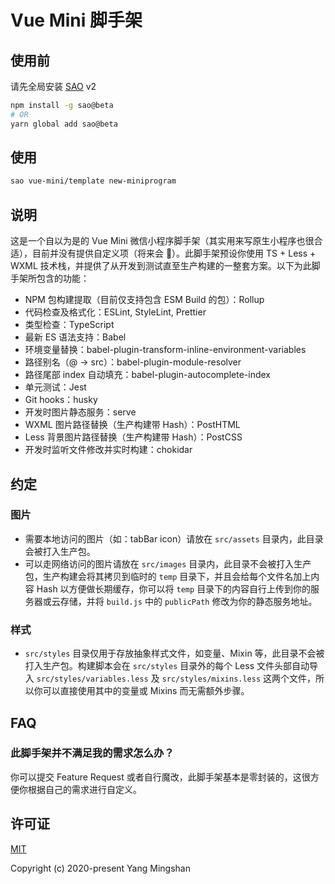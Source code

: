 # Vue Mini 脚手架

## 使用前

请先全局安装 [SAO](https://github.com/saojs/sao) v2

```bash
npm install -g sao@beta
# OR
yarn global add sao@beta
```

## 使用

```bash
sao vue-mini/template new-miniprogram
```

## 说明

这是一个自以为是的 Vue Mini 微信小程序脚手架（其实用来写原生小程序也很合适），目前并没有提供自定义项（将来会 🚩）。此脚手架预设你使用 TS + Less + WXML 技术栈，并提供了从开发到测试直至生产构建的一整套方案。以下为此脚手架所包含的功能：

- NPM 包构建提取（目前仅支持包含 ESM Build 的包）：Rollup
- 代码检查及格式化：ESLint, StyleLint, Prettier
- 类型检查：TypeScript
- 最新 ES 语法支持：Babel
- 环境变量替换：babel-plugin-transform-inline-environment-variables
- 路径别名（@ -> src）：babel-plugin-module-resolver
- 路径尾部 index 自动填充：babel-plugin-autocomplete-index
- 单元测试：Jest
- Git hooks：husky
- 开发时图片静态服务：serve
- WXML 图片路径替换（生产构建带 Hash）：PostHTML
- Less 背景图片路径替换（生产构建带 Hash）：PostCSS
- 开发时监听文件修改并实时构建：chokidar

## 约定

### 图片

- 需要本地访问的图片（如：tabBar icon）请放在 `src/assets` 目录内，此目录会被打入生产包。
- 可以走网络访问的图片请放在 `src/images` 目录内，此目录不会被打入生产包，生产构建会将其拷贝到临时的 `temp` 目录下，并且会给每个文件名加上内容 Hash 以方便做长期缓存，你可以将 `temp` 目录下的内容自行上传到你的服务器或云存储，并将 `build.js` 中的 `publicPath` 修改为你的静态服务地址。

### 样式

- `src/styles` 目录仅用于存放抽象样式文件，如变量、Mixin 等，此目录不会被打入生产包。构建脚本会在 `src/styles` 目录外的每个 Less 文件头部自动导入 `src/styles/variables.less` 及 `src/styles/mixins.less` 这两个文件，所以你可以直接使用其中的变量或 Mixins 而无需额外步骤。

## FAQ

### 此脚手架并不满足我的需求怎么办？

你可以提交 Feature Request 或者自行魔改，此脚手架基本是零封装的，这很方便你根据自己的需求进行自定义。

## 许可证

[MIT](https://opensource.org/licenses/MIT)

Copyright (c) 2020-present Yang Mingshan
